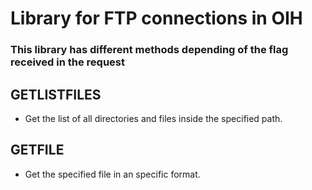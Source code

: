 # Library for FTP connections in OIH

### This library has different methods depending of the flag received in the request

## **GETLISTFILES**
- Get the list of all directories and files inside the specified path.
## **GETFILE**
- Get the specified file in an specific format.
